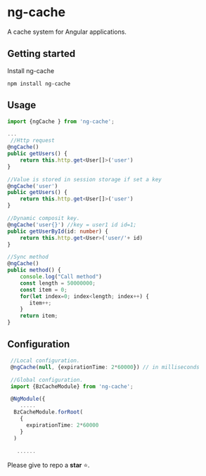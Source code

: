 # ng-cache

A cache system for Angular applications.

## Getting started

Install ng-cache

```
npm install ng-cache
```

## Usage

```ts
import {ngCache } from 'ng-cache';
```

```ts
...
 //Http request
@ngCache()
public getUsers() {
    return this.http.get<User[]>('user')
}

//Value is stored in session storage if set a key
@ngCache('user')
public getUsers() {
    return this.http.get<User[]>('user')
}

//Dynamic composit key.
@ngCache('user{}') //key = user1 id id=1;
public getUserById(id: number) {
    return this.http.get<User>('user/'+ id)
}

//Sync method
@ngCache()
public method() {
    console.log("Call method")
    const length = 50000000;
    const item = 0;
    for(let index=0; index<length; index++) {
       item++;
    }
    return item;
}


```

## Configuration

```ts
 //Local configuration.
 @ngCache(null, {expirationTime: 2*60000}) // in milliseconds

 //Global configuration.
 import {BzCacheModule} from 'ng-cache';

 @NgModule({
    .....
  BzCacheModule.forRoot(
    {
      expirationTime: 2*60000
    }
  )
   
   ......
```

Please give to repo a **star** :star:.
